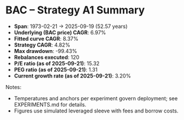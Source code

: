 # BAC – Strategy A1 Summary

- **Span**: 1973-02-21 → 2025-09-19 (52.57 years)
- **Underlying (BAC price) CAGR**: 6.97%
- **Fitted curve CAGR**: 8.37%
- **Strategy CAGR**: 4.82%
- **Max drawdown**: -99.43%
- **Rebalances executed**: 120
- **P/E ratio (as of 2025-09-21)**: 15.32
- **PEG ratio (as of 2025-09-21)**: 1.31
- **Current growth rate (as of 2025-09-21)**: 3.20%

Notes:

- Temperatures and anchors per experiment govern deployment; see EXPERIMENTS.md for details.
- Figures use simulated leveraged sleeve with fees and borrow costs.

